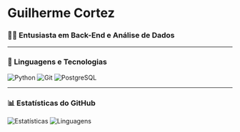 # Guilherme Cortez

### 👨‍💻 Entusiasta em Back-End e Análise de Dados


---

### 🚀 Linguagens e Tecnologias

![Python](https://img.shields.io/badge/Python-3776AB?style=for-the-badge&logo=python&logoColor=white)      ![Git](https://img.shields.io/badge/Git-F05033?style=for-the-badge&logo=git&logoColor=white)     ![PostgreSQL](https://img.shields.io/badge/PostgreSQL-316192?style=for-the-badge&logo=postgresql&logoColor=white)




---

### 📊 Estatísticas do GitHub
![Estatísticas](https://github-readme-stats.vercel.app/api?username=1cortez&show_icons=true&theme=radical)                                                ![Linguagens](https://github-readme-stats.vercel.app/api/top-langs/?username=1cortez&layout=compact&theme=radical)
